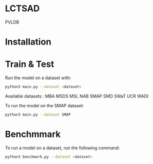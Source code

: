 # LCTSAD
PVLDB

# Installation

# Train & Test

Run the model on a dataset with:
```bash
python3 main.py --dataset <dataset>
```
Available datasets :
MBA MSDS MSL NAB SMAP SMD SWaT UCR WADI

To run the model on the SMAP dataset:
```bash
python3 main.py --dataset SMAP
```
# Benchmmark
To run a model on a dataset, run the following command:
```bash
python3 benchmark.py --dataset <dataset>
```
